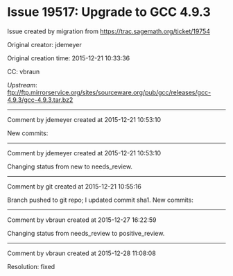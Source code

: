 # Issue 19517: Upgrade to GCC 4.9.3

Issue created by migration from https://trac.sagemath.org/ticket/19754

Original creator: jdemeyer

Original creation time: 2015-12-21 10:33:36

CC:  vbraun

*Upstream*: ftp://ftp.mirrorservice.org/sites/sourceware.org/pub/gcc/releases/gcc-4.9.3/gcc-4.9.3.tar.bz2


---

Comment by jdemeyer created at 2015-12-21 10:53:10

New commits:


---

Comment by jdemeyer created at 2015-12-21 10:53:10

Changing status from new to needs_review.


---

Comment by git created at 2015-12-21 10:55:16

Branch pushed to git repo; I updated commit sha1. New commits:


---

Comment by vbraun created at 2015-12-27 16:22:59

Changing status from needs_review to positive_review.


---

Comment by vbraun created at 2015-12-28 11:08:08

Resolution: fixed
